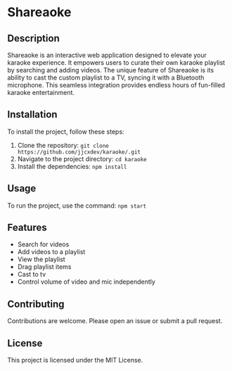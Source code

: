 # Shareaoke

## Description

Shareaoke is an interactive web application designed to elevate your karaoke experience. It empowers users to curate their own karaoke playlist by searching and adding videos. The unique feature of Shareaoke is its ability to cast the custom playlist to a TV, syncing it with a Bluetooth microphone. This seamless integration provides endless hours of fun-filled karaoke entertainment.

## Installation

To install the project, follow these steps:

1. Clone the repository: `git clone https://github.com/jjcxdev/karaoke/.git`
2. Navigate to the project directory: `cd karaoke`
3. Install the dependencies: `npm install`

## Usage

To run the project, use the command: `npm start`

## Features

- Search for videos
- Add videos to a playlist
- View the playlist
- Drag playlist items
- Cast to tv
- Control volume of video and mic independently

## Contributing

Contributions are welcome. Please open an issue or submit a pull request.

## License

This project is licensed under the MIT License.